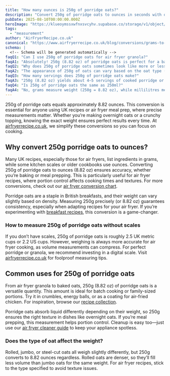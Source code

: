 ```yaml
---
title: "How many ounces is 250g of porridge oats?"
description: "Convert 250g of porridge oats to ounces in seconds with our simple guide. Perfect for air fryer recipes and meal prep!"
pubDate: 2025-08-10T00:00:00.000Z
heroImage: "https://klueoymssxwfnxsvcyhv.supabase.co/storage/v1/object/public/Shmucket/250g-porridge-oats-to-ounces.webp"
tags:
  - "measurement"
author: "AirFryerRecipe.co.uk"
canonical: "https://www.airfryerrecipe.co.uk/blog/conversions/grams-to-ounces/250g-porridge-oats-to-ounces"
schema: |
  <!-- Schema will be generated automatically -->
faqQ1: "Can I use 250g of porridge oats for air fryer granola?"
faqA1: "Absolutely! 250g (8.82 oz) of porridge oats is perfect for a batch of air fryer granola. Mix with honey, nuts, and a pinch of salt, then air fry at 160°C for 10–12 minutes, stirring halfway. Check our breakfast recipes for variations."
faqQ2: "Why does 250g of porridge oats sometimes look like more or less?"
faqA2: "The appearance of 250g of oats can vary based on the oat type (rolled vs. jumbo) and how they’re packed. Weight is always accurate, but volume measurements like cups can differ. Always weigh for air fryer recipes to ensure consistency."
faqQ3: "How many servings does 250g of porridge oats make?"
faqA3: "250g (8.82 oz) yields about 4–5 servings of cooked porridge or 10–12 energy balls. For air fryer recipes like granola, it makes roughly 6 servings. Adjust based on your recipe at <a href=https://www.airfryerrecipe.co.uk>airfryerrecipe.co.uk</a>."
faqQ4: "Is 250g of porridge oats the same as 250ml?"
faqA4: "No, grams measure weight (250g = 8.82 oz), while millilitres measure volume. Porridge oats weigh differently depending on compaction. For accuracy in air fryer cooking, always use weight measurements like grams or ounces."
---
```

<p>250g of porridge oats equals approximately 8.82 ounces. This conversion is essential for anyone using UK recipes or air fryer meal prep, where precise measurements matter. Whether you’re making overnight oats or a crunchy topping, knowing the exact weight ensures perfect results every time. At <a href=https://www.airfryerrecipe.co.uk>airfryerrecipe.co.uk</a>, we simplify these conversions so you can focus on cooking.</p>  

<h2>Why convert 250g porridge oats to ounces?</h2>  
<p>Many UK recipes, especially those for air fryers, list ingredients in grams, while some kitchen scales or older cookbooks use ounces. Converting 250g of porridge oats to ounces (8.82 oz) ensures accuracy, whether you’re baking or meal prepping. This is particularly useful for air fryer recipes, where portion control affects cooking times and textures. For more conversions, check out our <a href=https://www.airfryerrecipe.co.uk/air-fryer-conversion-chart>air fryer conversion chart</a>.</p>  

<p>Porridge oats are a staple in British breakfasts, and their weight can vary slightly based on density. Measuring 250g precisely (or 8.82 oz) guarantees consistency, especially when adapting recipes for your air fryer. If you’re experimenting with <a href=https://www.airfryerrecipe.co.uk/recipe-category/breakfast>breakfast recipes</a>, this conversion is a game-changer.</p>  

<h3>How to measure 250g of porridge oats without scales</h3>  
<p>If you don’t have scales, 250g of porridge oats is roughly 2.5 UK metric cups or 2.2 US cups. However, weighing is always more accurate for air fryer cooking, as volume measurements can compress. For perfect porridge or granola, we recommend investing in a digital scale. Visit <a href=https://www.airfryerrecipe.co.uk>airfryerrecipe.co.uk</a> for foolproof measuring tips.</p>  

<h2>Common uses for 250g of porridge oats</h2>  
<p>From air fryer granola to baked oats, 250g (8.82 oz) of porridge oats is a versatile quantity. This amount is ideal for batch cooking or family-sized portions. Try it in crumbles, energy balls, or as a coating for air-fried chicken. For inspiration, browse our <a href=https://www.airfryerrecipe.co.uk/recipes>recipe collection</a>.</p>  

<p>Porridge oats absorb liquid differently depending on their weight, so 250g ensures the right texture in dishes like overnight oats. If you’re meal prepping, this measurement helps portion control. Cleanup is easy too—just use our <a href=https://www.airfryerrecipe.co.uk/air-fryer-cleaner>air fryer cleaner guide</a> to keep your appliance spotless.</p>  

<h3>Does the type of oat affect the weight?</h3>  
<p>Rolled, jumbo, or steel-cut oats all weigh slightly differently, but 250g converts to 8.82 ounces regardless. Rolled oats are denser, so they’ll fill less volume than jumbo oats for the same weight. For air fryer recipes, stick to the type specified to avoid texture issues.</p>
